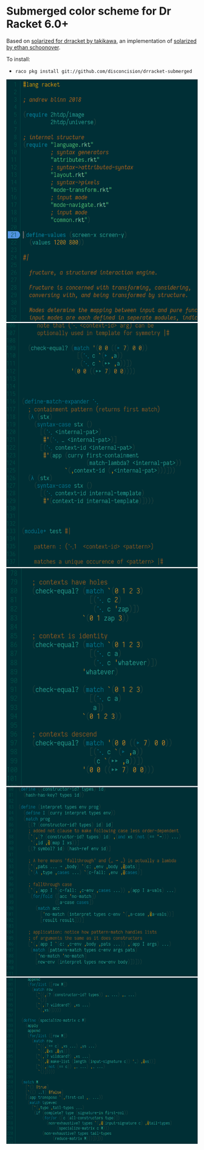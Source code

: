 
Submerged color scheme for Dr Racket 6.0+
=========================================

Based on [solarized for drracket by takikawa](https://github.com/takikawa/drracket-solarized), an implementation of [solarized by ethan schoonover](http://ethanschoonover.com/solarized).


To install:

  * `raco pkg install git://github.com/disconcision/drracket-submerged`


![Screenshot](screenshots/screenshot1.png)
![Screenshot](screenshots/screenshot3.png)
![Screenshot](screenshots/screenshot4.png)
![Screenshot](screenshots/screenshot5.png)
![Screenshot](screenshots/screenshot6.png)

